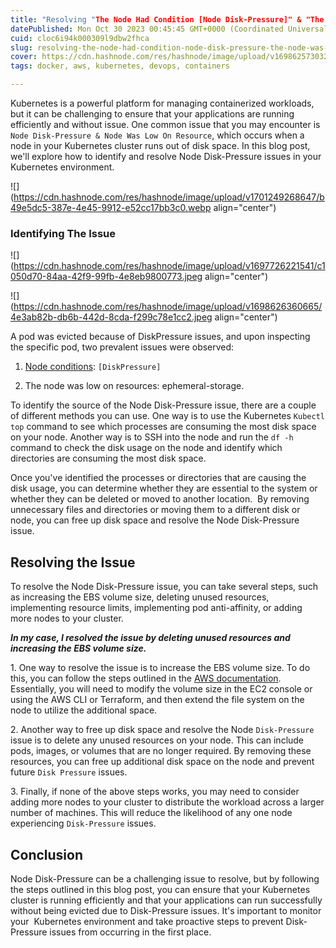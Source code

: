 ```yaml
---
title: "Resolving "The Node Had Condition [Node Disk-Pressure]" & "The Node Was Low On Resource: Ephemeral-storage" In Kubernetes"
datePublished: Mon Oct 30 2023 00:45:45 GMT+0000 (Coordinated Universal Time)
cuid: cloc6i94k000309l9dbw2fhca
slug: resolving-the-node-had-condition-node-disk-pressure-the-node-was-low-on-resource-ephemeral-storage-in-kubernetes
cover: https://cdn.hashnode.com/res/hashnode/image/upload/v1698625730328/77a0450a-370e-4244-89a5-e5c9c912d194.png
tags: docker, aws, kubernetes, devops, containers

---
```


Kubernetes is a powerful platform for managing containerized workloads, but it can be challenging to ensure that your applications are running efficiently and without issue. One common issue that you may encounter is `Node Disk-Pressure & Node Was Low On Resource`, which occurs when a node in your Kubernetes cluster runs out of disk space. In this blog post, we'll explore how to identify and resolve Node Disk-Pressure issues in your  Kubernetes environment.

![](https://cdn.hashnode.com/res/hashnode/image/upload/v1701249268647/b49e5dc5-387e-4e45-9912-e52cc17bb3c0.webp align="center")

### **Identifying The Issue**

![](https://cdn.hashnode.com/res/hashnode/image/upload/v1697726221541/c1050d70-84aa-42f9-99fb-4e8eb9800773.jpeg align="center")

![](https://cdn.hashnode.com/res/hashnode/image/upload/v1698626360665/4e3ab82b-db6b-442d-8cda-f299c78e1cc2.jpeg align="center")

A pod was evicted because of DiskPressure issues, and upon inspecting the specific pod, two prevalent issues were observed:

1. [Node conditions](https://kubernetes.io/docs/concepts/scheduling-eviction/node-pressure-eviction/#node-conditions): `[DiskPressure]`
    
2. The node was low on resources: ephemeral-storage.
    

To identify the source of the Node Disk-Pressure issue, there are a couple of different methods you can use. One way is to use the Kubernetes `Kubectl top` command to see which processes are consuming the most disk space on your node. Another way is to SSH into the node and run the `df -h` command to check the disk usage on the node and identify which directories are consuming the most disk space.

Once you've identified the processes or directories that are causing the disk usage, you can determine whether they are essential to the system or whether they can be deleted or moved to another location.  By removing unnecessary files and directories or moving them to a different disk or node, you can free up disk space and resolve the Node Disk-Pressure issue.

## **Resolving the Issue**

To resolve the Node Disk-Pressure issue, you can take several steps, such as increasing the EBS volume size, deleting unused resources, implementing resource limits, implementing pod anti-affinity, or adding more nodes to your cluster.

***In my case, I resolved the issue by deleting unused resources and increasing the EBS volume size.***

1\. One way to resolve the issue is to increase the EBS volume size. To do this, you can follow the steps outlined in the [AWS documentation](https://docs.aws.amazon.com/AWSEC2/latest/UserGuide/recognize-expanded-volume-linux.html). Essentially, you will need to modify the volume size in the EC2 console or using the AWS CLI or Terraform, and then extend the file system on the node to utilize the additional space.

2\. Another way to free up disk space and resolve the Node `Disk-Pressure` issue is to delete any unused resources on your node. This can include pods, images, or volumes that are no longer required. By removing these resources, you can free up additional disk space on the node and prevent future `Disk Pressure` issues.

3\. Finally, if none of the above steps works, you may need to consider adding more nodes to your cluster to distribute the workload across a larger number of machines. This will reduce the likelihood of any one node experiencing `Disk-Pressure` issues.

## **Conclusion**

Node Disk-Pressure can be a challenging issue to resolve, but by following the steps outlined in this blog post, you can ensure that your Kubernetes cluster is running efficiently and that your applications can run successfully without being evicted due to Disk-Pressure issues. It's important to monitor your  Kubernetes environment and take proactive steps to prevent Disk-Pressure issues from occurring in the first place.